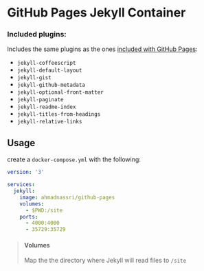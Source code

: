# GitHub Pages Jekyll Container

### Included plugins:

Includes the same plugins as the ones [included with GitHub Pages](https://help.github.com/en/github/working-with-github-pages/about-github-pages-and-jekyll#plugins):

- `jekyll-coffeescript`
- `jekyll-default-layout`
- `jekyll-gist`
- `jekyll-github-metadata`
- `jekyll-optional-front-matter`
- `jekyll-paginate`
- `jekyll-readme-index`
- `jekyll-titles-from-headings`
- `jekyll-relative-links`

## Usage

create a `docker-compose.yml` with the following:

```yaml
version: '3'

services:
  jekyll:
    image: ahmadnassri/github-pages
    volumes:
      - $PWD:/site
    ports:
      - 4000:4000
      - 35729:35729
```

> #### Volumes
> Map the the directory where Jekyll will read files to `/site`
